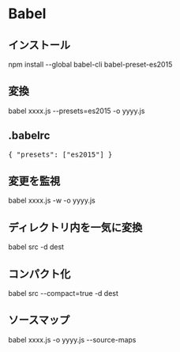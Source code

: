 # Babel

## インストール

npm install --global babel-cli babel-preset-es2015

## 変換

babel xxxx.js --presets=es2015 -o yyyy.js

## .babelrc

<pre>
{ "presets": ["es2015"] }
</pre>

## 変更を監視

babel xxxx.js -w -o yyyy.js

## ディレクトリ内を一気に変換

babel src -d dest

## コンパクト化

babel src --compact=true -d dest

## ソースマップ

babel xxxx.js -o yyyy.js --source-maps
